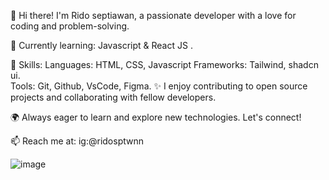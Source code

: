 👋 Hi there! I'm Rido septiawan, a passionate developer with a love for coding and problem-solving.

🌱 Currently learning: Javascript & React JS .

💼 Skills:
Languages: HTML, CSS, Javascript
Frameworks: Tailwind, shadcn ui.  
Tools: Git, Github, VsCode, Figma. 
✨ I enjoy contributing to open source projects and collaborating with fellow developers.

🌍 Always eager to learn and explore new technologies. Let's connect!

📫 Reach me at: ig:@ridosptwnn


![image]({https://img.shields.io/badge/JavaScript-323330?style=for-the-badge&logo=javascript&logoColor=F7DF1E})

